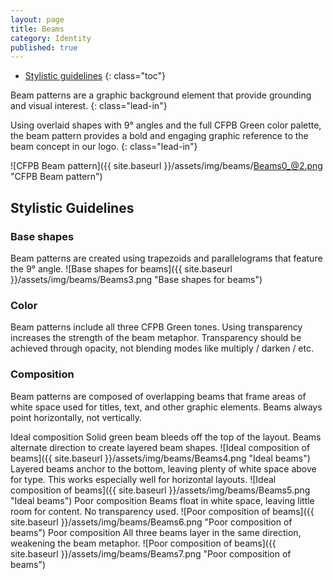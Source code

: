 ```yaml
---
layout: page
title: Beams
category: Identity
published: true
---
```


- [Stylistic guidelines](#stylistic-guidelines)
{: class="toc"}

<div class="content-67 content-first">

Beam patterns are a graphic background element that provide grounding and visual interest.
{: class="lead-in"}

Using overlaid shapes with 9&deg; angles and the full CFPB Green color palette, the beam pattern provides a bold and engaging graphic reference to the beam concept in our logo.
{: class="lead-in"}

</div>

<div class="content-33 content-last">

![CFPB Beam pattern]({{ site.baseurl }}/assets/img/beams/Beams0_@2.png "CFPB Beam pattern")

</div>

<h2 id="stylistic-guidelines">Stylistic Guidelines</h2>

<div class="content-100 content-first">

### Base shapes

</div>

<span class="content-25">
Beam patterns are created using
trapezoids and parallelograms that
feature the 9&deg; angle.
</span>
<span class="content-75">
![Base shapes for beams]({{ site.baseurl }}/assets/img/beams/Beams3.png "Base shapes for beams")
</span>

<div class="content-67 content-first">

### Color

Beam patterns include all three CFPB Green tones. Using transparency increases the strength of the beam metaphor. Transparency should be achieved through opacity, not blending modes like multiply / darken / etc.

</div>

<div class="content-33 content-last">

</div>

<div class="content-67 content-first">

### Composition
Beam patterns are composed of overlapping beams that frame areas of white space used for titles, text, and other graphic elements. Beams always point horizontally, not vertically.

</div>

<div class="content-33 content-last">

</div>

<span class="content-25">
Ideal composition  
Solid green beam bleeds off the top of the layout. Beams alternate direction to create layered beam shapes.
</span>
<span class="content-75">
![Ideal composition of beams]({{ site.baseurl }}/assets/img/beams/Beams4.png "Ideal beams")
</span>

<span class="content-25">
Layered beams anchor to the bottom, leaving plenty of white space above for type. This works
especially well for horizontal layouts.
</span>
<span class="content-75">
![Ideal composition of beams]({{ site.baseurl }}/assets/img/beams/Beams5.png "Ideal beams")
</span>

<span class="content-25">
Poor composition  
Beams float in white space, leaving little room for content. No transparency used.
</span>
<span class="content-75">
![Poor composition of beams]({{ site.baseurl }}/assets/img/beams/Beams6.png "Poor composition of beams")
</span>

<span class="content-25">
Poor composition 
All three beams layer in the same direction, weakening the beam metaphor.
</span>
<span class="content-75">
![Poor composition of beams]({{ site.baseurl }}/assets/img/beams/Beams7.png "Poor composition of beams")
</span>